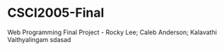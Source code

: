 # CSCI2005-Final
Web Programming Final Project -  Rocky Lee; Caleb Anderson; Kalavathi Vaithyalingam
sdasad
